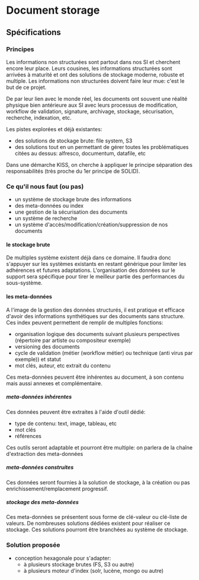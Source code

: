 # Document storage

## Spécifications

### Principes

Les informations non structurées sont partout dans nos SI et cherchent encore leur place. Leurs cousines, les informations structurées sont arrivées à maturité et ont des solutions de stockage moderne, robuste et multiple. Les informations non structurées doivent faire leur mue: c'est le but de ce projet.

De par leur lien avec le monde réel, les documents ont souvent une réalité physique bien antérieure aux SI avec leurs processus de modification, workflow de validation, signature, archivage, stockage, sécurisation, recherche, indexation, etc.

Les pistes explorées et déjà existantes:
- des solutions de stockage brute: file system, S3
- des solutions tout en un permettant de gérer toutes les problématiques citées au dessus: alfresco, documentum, datafile, etc

Dans une démarche KISS, on cherche à appliquer le principe séparation des responsabilités (très proche du 1er principe de SOLID).

### Ce qu'il nous faut (ou pas)

- un système de stockage brute des informations
- des meta-données ou index
- une gestion de la sécurisation des documents
- un système de recherche
- un système d'accès/modification/création/suppression de nos documents


#### le stockage brute

De multiples système existent déjà dans ce domaine. Il faudra donc s'appuyer sur les systèmes existants en restant générique pour limiter les adhérences et futures adaptations. L'organisation des données sur le support sera spécifique pour tirer le meilleur partie des performances du sous-système.

#### les meta-données

A l'image de la gestion des données structurés, il est pratique et efficace d'avoir des informations synthétiques sur des documents sans structure. Ces index peuvent permettent de remplir de multiples fonctions:
- organisation logique des documents suivant plusieurs perspectives (répertoire par artiste ou compositeur exemple)
- versioning des documents
- cycle de validation (métier (workflow métier) ou technique (anti virus par exemple)) et statut
- mot clés, auteur, etc extrait du contenu

Ces meta-données peuvent être inhérentes au document, à son contenu mais aussi annexes et complémentaire.

##### meta-données inhérentes

Ces données peuvent être extraites à l'aide d'outil dédié:
- type de contenu: text, image, tableau, etc
- mot clés
- références

Ces outils seront adaptable et pourront être multiple: on parlera de la chaîne d'extraction des meta-données


##### meta-données construites

Ces données seront fournies à la solution de stockage, à la création ou pas enrichissement/remplacement progressif.

##### stockage des meta-données

Ces meta-données se présentent sous forme de clé-valeur ou clé-liste de valeurs. De nombreuses solutions dédiées existent pour réaliser ce stockage. Ces solutions pourront être branchées au système de stockage.




### Solution proposée

- conception hexagonale pour s'adapter:
    - à plusieurs stockage brutes (FS, S3 ou autre)
    - à plusieurs moteur d'index (solr, lucène, mongo ou autre)


